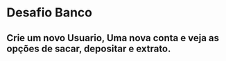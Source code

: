 # Desafio Banco

## Crie um novo Usuario, Uma nova conta e veja as opções de sacar, depositar e extrato.
